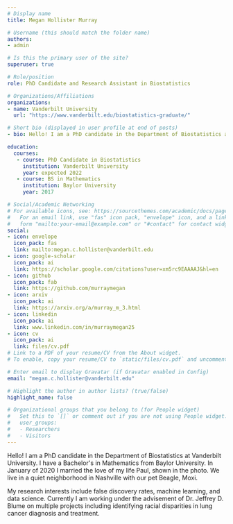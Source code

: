 ```yaml
---
# Display name
title: Megan Hollister Murray

# Username (this should match the folder name)
authors:
- admin

# Is this the primary user of the site?
superuser: true

# Role/position
role: PhD Candidate and Research Assistant in Biostatistics 

# Organizations/Affiliations
organizations:
- name: Vanderbilt University
  url: "https://www.vanderbilt.edu/biostatistics-graduate/"

# Short bio (displayed in user profile at end of posts)
- bio: Hello! I am a PhD candidate in the Department of Biostatistics at Vanderbilt University. I have a Bachelor's in Mathematics from Baylor University. In January of 2020 I married the love of my life Paul, shown in the photo on this page. We live in a quiet neighborhood in Nashville with our pet Beagle, Moxi. My research interests include false discovery rates, machine learning, and data science. Currently I am working on multiple projects including identifying racial disparities in lung cancer diagnosis and treatment. 

education:
  courses:
   - course: PhD Candidate in Biostatistics
     institution: Vanderbilt University
     year: expected 2022  
   - course: BS in Mathematics
     institution: Baylor University
     year: 2017

# Social/Academic Networking
# For available icons, see: https://sourcethemes.com/academic/docs/page-builder/#icons
#   For an email link, use "fas" icon pack, "envelope" icon, and a link in the
#   form "mailto:your-email@example.com" or "#contact" for contact widget.
social:
- icon: envelope
  icon_pack: fas
  link: mailto:megan.c.hollister@vanderbilt.edu
- icon: google-scholar
  icon_pack: ai
  link: https://scholar.google.com/citations?user=xm5rc9EAAAAJ&hl=en
- icon: github
  icon_pack: fab
  link: https://github.com/murraymegan
- icon: arxiv
  icon_pack: ai
  link: https://arxiv.org/a/murray_m_3.html
- icon: linkedin
  icon_pack: ai
  link: www.linkedin.com/in/murraymegan25
- icon: cv
  icon_pack: ai
  link: files/cv.pdf
# Link to a PDF of your resume/CV from the About widget.
# To enable, copy your resume/CV to `static/files/cv.pdf` and uncomment the lines below.

# Enter email to display Gravatar (if Gravatar enabled in Config)
email: "megan.c.hollister@vanderbilt.edu"

# Highlight the author in author lists? (true/false)
highlight_name: false

# Organizational groups that you belong to (for People widget)
#   Set this to `[]` or comment out if you are not using People widget.
#   user_groups:
#   - Researchers
#   - Visitors
---
```


Hello! I am a PhD candidate in the Department of Biostatistics at Vanderbilt University. I have a Bachelor's in Mathematics from Baylor University. In January of 2020 I married the love of my life Paul, shown in the photo. We live in a quiet neighborhood in Nashville with our pet Beagle, Moxi. 

My research interests include false discovery rates, machine learning, and data science. Currently I am working under the advisement of Dr. Jeffrey D. Blume on multiple projects including identifying racial disparities in lung cancer diagnosis and treatment. 
